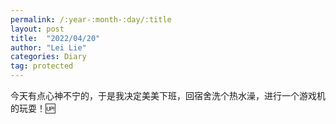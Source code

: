 ```yaml
---
permalink: /:year-:month-:day/:title
layout: post
title:  "2022/04/20"
author: "Lei Lie"
categories: Diary
tag: protected
---
```


今天有点心神不宁的，于是我决定美美下班，回宿舍洗个热水澡，进行一个游戏机的玩耍！🆙

